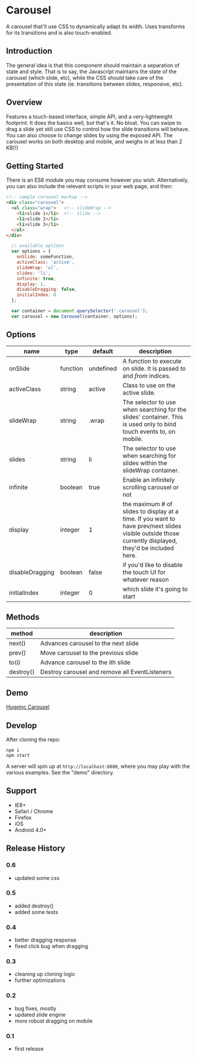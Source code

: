 # Carousel

A carousel that'll use CSS to dynamically adapt its width. Uses transforms for its transitions and is also touch-enabled.

## Introduction

The general idea is that this component should maintain a separation of state and style. That is to say, the Javascript maintains the state of the carousel (which slide, etc), while the CSS should take care of the presentation of this state (ie. transitions between slides, responsive, etc).

## Overview

Features a touch-based interface, simple API, and a very-lightweight footprint. It does the basics well, but that's it. No bloat.
You can swipe to drag a slide yet still use CSS to control how the slide transitions will behave. You can also choose to change slides by
using the exposed API. The carousel works on both desktop and mobile, and weighs in at less than 2 KB(!)

## Getting Started
There is an ES6 module you may consume however you wish. Alternatively, you can also include the relevant scripts in your web page, and then:

```html
<!-- sample carousel markup -->
<div class="carousel">
  <ul class="wrap">   <!-- slideWrap -->
    <li>slide 1</li>  <!-- slide -->
    <li>slide 2</li>
    <li>slide 3</li>
  </ul>
</div>
```

```javascript
  // available options
  var options = {
    onSlide: someFunction,
    activeClass: 'active',
    slideWrap: 'ul',
    slides: 'li',
    infinite: true,
    display: 1,
    disableDragging: false,
    initialIndex: 0
  };

  var container = document.querySelector('.carousel');
  var carousel = new Carousel(container, options);

```

## Options

| name            | type     | default   | description |
| --------------- | -------- | --------- | ----------- |
| onSlide         | function | undefined | A function to execute on slide. It is passed _to_ and _from_ indices. |
| activeClass     | string   | active    | Class to use on the active slide. |
| slideWrap       | string   | .wrap     | The selector to use when searching for the slides' container. This is used only to bind touch events to, on mobile. |
| slides          | string   | li        | The selector to use when searching for slides within the slideWrap container. |
| infinite        | boolean  | true      | Enable an infinitely scrolling carousel or not |
| display         | integer  | 1         | the maximum # of slides to display at a time. If you want to have prev/next slides visible outside those currently displayed, they'd be included here. |
| disableDragging | boolean  | false     | if you'd like to disable the touch UI for whatever reason |
| initialIndex | integer  | 0     | which slide it's going to start |

## Methods

| method    | description |
| --------- | ----------- |
| next()    | Advances carousel to the next slide |
| prev()    | Move carousel to the previous slide |
| to(i)     | Advance carousel to the ith slide |
| destroy() | Destroy carousel and remove all EventListeners |

## Demo

[Hugeinc Carousel](http://hugeinc.github.io/showcase/components/carousel)

## Develop

After cloning the repo:
```
npm i
npm start
```

A server will spin up at ```http://localhost:8080```, where you may play with the various examples. See the "demo" directory.

## Support
* IE8+
* Safari / Chrome
* Firefox
* iOS
* Android 4.0+

## Release History

### 0.6
* updated some css

### 0.5
* added destroy()
* added some tests

### 0.4
* better dragging response
* fixed click bug when dragging

### 0.3
* cleaning up cloning logic
* further optimizations

### 0.2
* bug fixes, mostly
* updated slide engine
* more robust dragging on mobile

### 0.1
* first release
